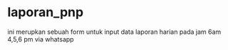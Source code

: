 # laporan_pnp
ini merupkan sebuah form untuk input data laporan harian pada jam 6am 4,5,6 pm via whatsapp
